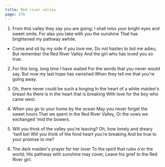 ```yaml
---
title: Red river valley
page: 378
---  
```



1.  From this valley they say you are going;
I shall miss your bright eyes and sweet smile,
For alas you take with you the sunshine
That has brightened my pathway awhile.


- Come and sit by my side if you love me,
Do not hasten to bid me adieu,
But remember the Red River Valley
And the girl who has loved you so true.


2. For this long, long time I have waited
For the words that you never would say,
But now my last hope has vanished
When they tell me that you're going away.


3. Oh, there never could be such a longing
In the heart of a white maiden's breast
As there is in the heart that is breaking
With love for the boy who came west.


4. When you go to your home by the ocean
May you never forget the sweet hours
That we spent in the Red River Valley,
Or the vows we exchanged 'mid the bowers.


5. Will you think of the valley you're leaving?
Oh, how lonely and dreary 'twill be!
Will you think of the fond heart you're breaking
And be true to your promise to me?


6. The dark maiden's prayer for her lover
To the spirit that rules o'er the world;
His pathway with sunshine may cover,
Leave his grief to the Red River girl.